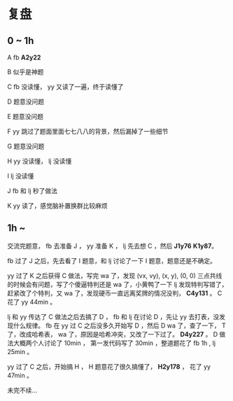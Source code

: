 # 复盘

## 0 ~ 1h

A fb **A2y22**

B 似乎是神题

C fb 没读懂， yy 又读了一遍，终于读懂了

D 题意没问题

E 题意没问题

F yy 跳过了题面里面七七八八的背景，然后漏掉了一些细节

G 题意没问题

H yy 没读懂， lj 没读懂

I lj 没读懂

J fb 和 lj 秒了做法

K yy 读了，感觉脑补置换群比较麻烦

## 1h ~

交流完题意， fb 去准备 J ， yy 准备 K ， lj 先去想 C ，然后 **J1y76** **K1y87**。

fb 过了 J 之后，先去看了 I 题意，和 lj 讨论了一下 I 题意，题意还是不确定。

yy 过了 K 之后获得 C 做法，写完 wa 了，发现 (vx, vy), (x, y), (0, 0) 三点共线的时候会有问题，写了个傻逼特判还是 wa 了，小黄鸭了一下 lj 发现特判写错了，赶紧改了个特判，又 wa 了，发现硬币一直远离奖牌的情况没判， **C4y131** 。 C 花了 yy 44min 。

lj 和 yy 传达了 C 做法之后去搞了 D ， fb 和 lj 在讨论 D ，先让 yy 去打表，没发现什么规律。 fb 在 yy 过 C 之后没多久开始写 D ，然后 D wa 了，查了一下， T 了，改成哈希表， wa 了，原因是哈希冲突，又改了一下过了。 **D4y227** 。 D 做法大概两个人讨论了 10min ， 第一发代码写了 30min ，整道题花了 fb 1h , lj 25min 。

yy 过了 C 之后，开始搞 H ， H 题意花了很久搞懂了， **H2y178** ， 花了 yy 47min 。

未完不续...